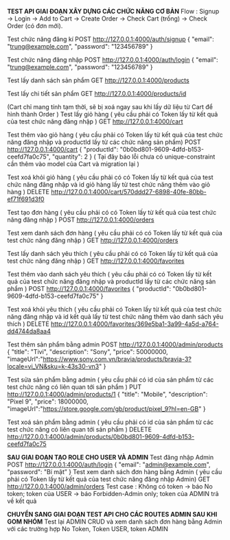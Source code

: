 **TEST API GIAI ĐOẠN XÂY DỰNG CÁC CHỨC NĂNG CƠ BẢN**
Flow : Signup → Login → Add to Cart → Create Order → Check Cart (trống) → Check Order (có đơn mới).

Test chức năng đăng kí 
POST http://127.0.0.1:4000/auth/signup
{
  "email": "trung@example.com",
  "password": "123456789"
}

Test chức năng đăng nhập
POST http://127.0.0.1:4000/auth/login
{
  "email": "trung@example.com",
  "password": "123456789"
}

Test lấy danh sách sản phẩm
GET http://127.0.0.1:4000/products

Test lấy chi tiết sản phẩm
GET http://127.0.0.1:4000/products/id

(Cart chỉ mang tính tạm thời, sẽ bị xoá ngay sau khi lấy dữ liệu từ Cart để hình thành Order )
Test lấy giỏ hàng ( yêu cầu phải có Token lấy từ kết quả của test chức năng đăng nhập )
GET http://127.0.0.1:4000/cart

Test thêm vào giỏ hàng ( yêu cầu phải có Token lấy từ kết quả của test chức năng đăng nhập và productId lấy từ các chức năng sản phẩm)
POST http://127.0.0.1:4000/cart
{
    "productId": "0b0bd801-9609-4dfd-b153-ceefd7fa0c75",
    "quantity": 2
}
( Tại đây báo lỗi chưa có unique-constraint cần thêm vào model của Cart và migration lại )

Test xoá khỏi giỏ hàng ( yêu cầu phải có có Token lấy từ kết quả của test chức năng đăng nhập và id giỏ hàng lấy từ test chức năng thêm vào giỏ hàng )
DELETE  http://127.0.0.1:4000/cart/570ddd27-6898-40fe-80bb-ef71f691d3f0

Test tạo đơn hàng ( yêu cầu phải có có Token lấy từ kết quả của test chức năng đăng nhập )
POST http://127.0.0.1:4000/orders

Test xem danh sách đơn hàng ( yêu cầu phải có có Token lấy từ kết quả của test chức năng đăng nhập )
GET http://127.0.0.1:4000/orders

Test lấy danh sách yêu thích ( yêu cầu phải có có Token lấy từ kết quả của test chức năng đăng nhập )
GET http://127.0.0.1:4000/favorites

Test thêm vào danh sách yêu thích ( yêu cầu phải có có Token lấy từ kết quả của test chức năng đăng nhập và productId lấy từ các chức năng sản phẩm ) 
POST http://127.0.0.1:4000/favorites
{
    "productId": "0b0bd801-9609-4dfd-b153-ceefd7fa0c75"
}

Test xoá khỏi yêu thích ( yêu cầu phải có Token lấy từ kết quả của test chức năng đăng nhập và id kết quả lấy từ test chức năng thêm vào danh sách yêu thích )
DELETE http://127.0.0.1:4000/favorites/369e5ba1-3a99-4a5d-a764-dd4744da8aa4

Test thêm sản phẩm bằng admin 
POST http://127.0.0.1:4000/admin/products
{
    "title": "Tivi",
    "description": "Sony",
    "price": 50000000,
    "imageUrl":"https://www.sony.com.vn/bravia/products/bravia-3?locale=vi_VN&sku=k-43s30-vn3"
}

Test sửa sản phẩm bằng admin ( yêu cầu phải có id của sản phẩm từ các test chức năng có liên quan tới sản phẩm )
PUT http://127.0.0.1:4000/admin/products/1
{
    "title": "Mobile",
    "description": "Pixel 9",
    "price": 18000000,
    "imageUrl":"https://store.google.com/gb/product/pixel_9?hl=en-GB"
}

Test xoá sản phẩm bằng admin ( yêu cầu phải có id của sản phẩm từ các test chức năng có liên quan tới sản phẩm )
DELETE http://127.0.0.1:4000/admin/products/0b0bd801-9609-4dfd-b153-ceefd7fa0c75

**SAU GIAI ĐOẠN TẠO ROLE CHO USER VÀ ADMIN**
Test đăng nhập Admin 
POST http://127.0.0.1:4000/auth/login
{
  "email": "admin@example.com",
  "password": "Bí mật”
}
Test xem danh sách đơn hàng bằng Admin ( yêu cầu phải có Token lấy từ kết quả của test chức năng đăng nhập Admin)
GET http://127.0.0.1:4000/admin/orders
Test case : Không có token -> báo No token; token của USER -> báo Forbidden-Admin only; token của ADMIN trả về kết quả

**CHUYỂN SANG GIAI ĐOẠN TEST API CHO CÁC ROUTES ADMIN SAU KHI GOM NHÓM** 
Test lại ADMIN CRUD và xem danh sách đơn hàng bằng Admin với các trường hợp No Token, Token USER, token ADMIN









